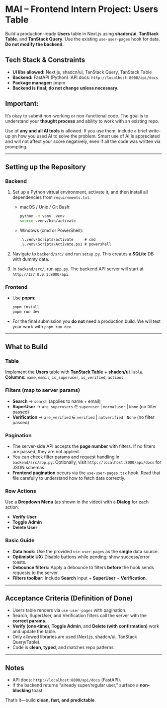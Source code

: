 # MAI – Frontend Intern Project: Users Table

Build a production-ready **Users** table in Next.js using **shadcn/ui**, **TanStack Table**, and **TanStack Query**. Use the existing `use-user-pages` hook for data. **Do not modify the backend.**

## Tech Stack & Constraints

* **UI libs allowed:** Next.js, shadcn/ui, TanStack Query, TanStack Table
* **Backend:** FastAPI (Python). API docs: `http://localhost:8000/api/docs`
* **Package manager:** pnpm
* **Backend is final; do not change unless necessary.**

## Important:

It’s okay to submit non-working or non-functional code. The goal is to understand your **thought process** and ability to work with an existing repo.

Use of **any and all AI tools** is allowed. If you use them, include a brief write-up on how you used AI to solve the problem. Smart use of AI is appreciated and will not affect your score negatively, even if all the code was written via prompting.

---

## Setting up the Repository

### Backend

1. Set up a Python virtual environment, activate it, and then install all dependencies from `requirements.txt`.

   * macOS / Unix / Git Bash:

     ```bash
     python -m venv .venv
     source .venv/bin/activate
     ```
   * Windows (cmd or PowerShell):

     ```bat
     .\.venv\Scripts\activate     # cmd
     .\.venv\Scripts\Activate.ps1 # powershell
     ```
2. Navigate to `backend/src/` and run `setup.py`. This creates a **SQLite** DB with dummy data.
3. In `backend/src/`, run `app.py`. The backend API server will start at `http://127.0.0.1:8000/api`.

### Frontend

* Use **pnpm**:

  ```bash
  pnpm install
  pnpm run dev
  ```
* For the final submission you **do not** need a production build. We will test your work with `pnpm run dev`.

---

## What to Build

### Table

Implement the **Users** table with **TanStack Table** + **shadcn/ui** `Table`. <br>
**Columns:** `name`, `email`, `is_superuser`, `is_verified`, `actions`

### Filters (map to server params)

* **Search** → `search` (applies to name + email)
* **SuperUser** → `are_superusers` ∈ `superuser` | `normaluser` | `None` (no filter passed)
* **Verification** → `are_verified` ∈ `verified` | `notverified` | `None` (no filter passed)

### Pagination

* The server-side API accepts the **page number** with filters. If no filters are passed, they are not applied.
* You can check filter params and request handling in `backend/src/app.py`.
  Optionally, visit `http://localhost:8000/api/docs` for JSON schemas.
* **Frontend pagination** occurs via the `use-user-pages.tsx` hook. Read that file carefully to understand how to fetch data correctly.

### Row Actions

Use a **Dropdown Menu** (as shown in the video) with a **Dialog** for each action:

* **Verify User**
* **Toggle Admin**
* **Delete User**

### Basic Guide

* **Data hook:** Use the provided `use-user-pages` as the **single** data source.
* **Optimistic UX:** Disable buttons while pending; show success/error toasts.
* **Debounce filters:** Apply a debounce to filters **before** the hook sends requests to the server.
* **Filters toolbar:** Include **Search** input + **SuperUser** + **Verification**.

---

## Acceptance Criteria (Definition of Done)

* Users table renders via `use-user-pages` with pagination.
* Search, SuperUser, and Verification filters call the server with the **correct params**.
* **Verify (one-time)**, **Toggle Admin**, and **Delete (with confirmation)** work and update the table.
* Only allowed libraries are used (Next.js, shadcn/ui, TanStack Query/Table).
* Code is **clean, typed**, and matches repo patterns.

---

## Notes

* API docs: `http://localhost:8000/api/docs` (FastAPI).
* If the backend returns “already super/regular user,” surface a **non-blocking** toast.

That’s it—build **clean, fast, and predictable**.
